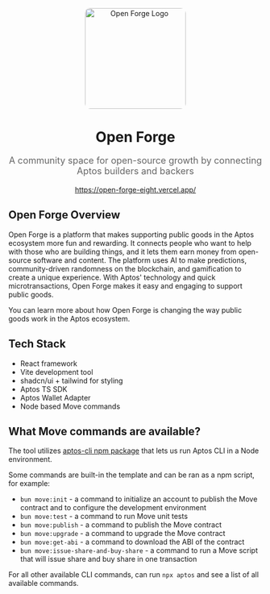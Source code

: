 <p align="center">
  <img src="https://github.com/user-attachments/assets/16a29955-8db2-407a-81bc-97720d3de5a4" alt="Open Forge Logo" width="200" height="200" style="border-radius: 10px;">
</p>

<h1 align="center">Open Forge</h1>
<p align="center" style="font-size: 18px; color: #666;">A community space for open-source growth by connecting Aptos builders and backers</p>

<p align="center">
  <a href="https://open-forge-eight.vercel.app/">https://open-forge-eight.vercel.app/</a>
</p>

## Open Forge Overview

Open Forge is a platform that makes supporting public goods in the Aptos ecosystem more fun and rewarding. It connects people who want to help with those who are building things, and it lets them earn money from open-source software and content. The platform uses AI to make predictions, community-driven randomness on the blockchain, and gamification to create a unique experience. With Aptos' technology and quick microtransactions, Open Forge makes it easy and engaging to support public goods.

You can learn more about how Open Forge is changing the way public goods work in the Aptos ecosystem.

## Tech Stack

- React framework
- Vite development tool
- shadcn/ui + tailwind for styling
- Aptos TS SDK
- Aptos Wallet Adapter
- Node based Move commands

## What Move commands are available?

The tool utilizes [aptos-cli npm package](https://github.com/aptos-labs/aptos-cli) that lets us run Aptos CLI in a Node environment.

Some commands are built-in the template and can be ran as a npm script, for example:

- `bun move:init` - a command to initialize an account to publish the Move contract and to configure the development environment
- `bun move:test` - a command to run Move unit tests
- `bun move:publish` - a command to publish the Move contract
- `bun move:upgrade` - a command to upgrade the Move contract
- `bun move:get-abi` - a command to download the ABI of the contract
- `bun move:issue-share-and-buy-share` - a command to run a Move script that will issue share and buy share in one transaction

For all other available CLI commands, can run `npx aptos` and see a list of all available commands.
